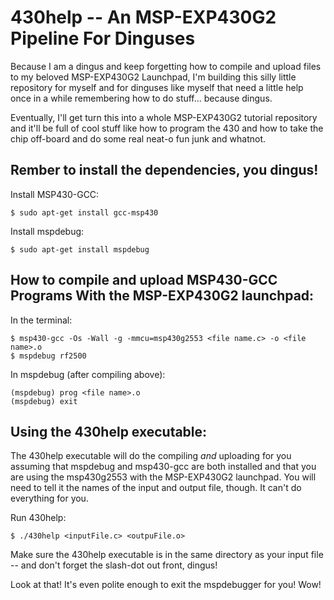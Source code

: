 # 430help -- An MSP-EXP430G2 Pipeline For Dinguses

Because I am a dingus and keep forgetting how to compile and upload files to
my beloved MSP-EXP430G2 Launchpad, I'm building this silly little repository for
myself and for dinguses like myself that need a little help once in a while
remembering how to do stuff... because dingus.

Eventually, I'll get turn this into a whole MSP-EXP430G2 tutorial repository and it'll be full of cool stuff like how to program the 430 and how to take the chip off-board and do some real neat-o fun junk and whatnot. 

## Rember to install the dependencies, you dingus!

Install MSP430-GCC:
```
$ sudo apt-get install gcc-msp430
```
Install mspdebug:

```
$ sudo apt-get install mspdebug
```

## How to compile and upload MSP430-GCC Programs With the MSP-EXP430G2 launchpad:

In the terminal:
```
$ msp430-gcc -Os -Wall -g -mmcu=msp430g2553 <file name.c> -o <file name>.o
$ mspdebug rf2500
```
In mspdebug (after compiling above):
```
(mspdebug) prog <file name>.o
(mspdebug) exit
```

## Using the 430help executable:
The 430help executable will do the compiling *and* uploading for you assuming that mspdebug and msp430-gcc are both installed and that you are using the msp430g2553 with the MSP-EXP430G2 launchpad. You will need to tell it the
names of the input and output file, though. It can't do everything for you.

Run 430help:
```
$ ./430help <inputFile.c> <outpuFile.o>
```
Make sure the 430help executable is in the same directory as your input file -- and don't forget the slash-dot out front, dingus!

Look at that! It's even polite enough to exit the mspdebugger for you! Wow!

